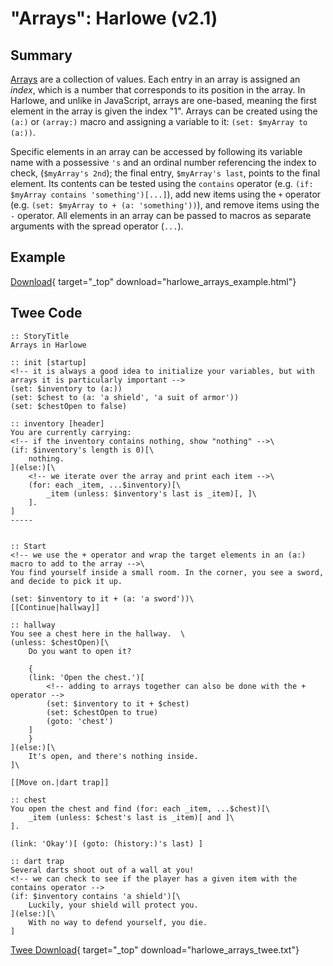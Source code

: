 # "Arrays": Harlowe (v2.1)

## Summary

[Arrays](https://twine2.neocities.org/#type_array) are a collection of values. Each entry in an array is assigned an *index*, which is a number that corresponds to its position in the array. In Harlowe, and unlike in JavaScript, arrays are one-based, meaning the first element in the array is given the index "1". Arrays can be created using the `(a:)` or `(array:)` macro and assigning a variable to it: `(set: $myArray to (a:))`.

Specific elements in an array can be accessed by following its variable name with a possessive `'s` and an ordinal number referencing the index to check, (`$myArray's 2nd`); the final entry, `$myArray's last`, points to the final element. Its contents can be tested using the `contains` operator (e.g. `(if: $myArray contains 'something')[...]`), add new items using the `+` operator (e.g. `(set: $myArray to + (a: 'something'))`), and remove items using the `-` operator. All elements in an array can be passed to macros as separate arguments with the spread operator (`...`).

## Example

[Download](harlowe_arrays_example.html){ target="_top" download="harlowe_arrays_example.html"}

## Twee Code

```twee
:: StoryTitle
Arrays in Harlowe

:: init [startup]
<!-- it is always a good idea to initialize your variables, but with arrays it is particularly important -->
(set: $inventory to (a:))
(set: $chest to (a: 'a shield', 'a suit of armor'))
(set: $chestOpen to false)

:: inventory [header]
You are currently carrying:
<!-- if the inventory contains nothing, show "nothing" -->\
(if: $inventory's length is 0)[\
    nothing.
](else:)[\
    <!-- we iterate over the array and print each item -->\
    (for: each _item, ...$inventory)[\
        _item (unless: $inventory's last is _item)[, ]\
    ].
]
-----


:: Start
<!-- we use the + operator and wrap the target elements in an (a:) macro to add to the array -->\
You find yourself inside a small room. In the corner, you see a sword, and decide to pick it up.

(set: $inventory to it + (a: 'a sword'))\
[[Continue|hallway]]

:: hallway
You see a chest here in the hallway.  \
(unless: $chestOpen)[\
    Do you want to open it?

    {
    (link: 'Open the chest.')[
        <!-- adding to arrays together can also be done with the + operator -->
        (set: $inventory to it + $chest)
        (set: $chestOpen to true)
        (goto: 'chest')
    ]
    }
](else:)[\
    It's open, and there's nothing inside.
]\

[[Move on.|dart trap]]

:: chest
You open the chest and find (for: each _item, ...$chest)[\
    _item (unless: $chest's last is _item)[ and ]\
].

(link: 'Okay')[ (goto: (history:)'s last) ]

:: dart trap
Several darts shoot out of a wall at you!
<!-- we can check to see if the player has a given item with the contains operator -->
(if: $inventory contains 'a shield')[\
    Luckily, your shield will protect you.
](else:)[\
    With no way to defend yourself, you die.
]
```

[Twee Download](harlowe_arrays_twee.txt){ target="_top" download="harlowe_arrays_twee.txt"}
